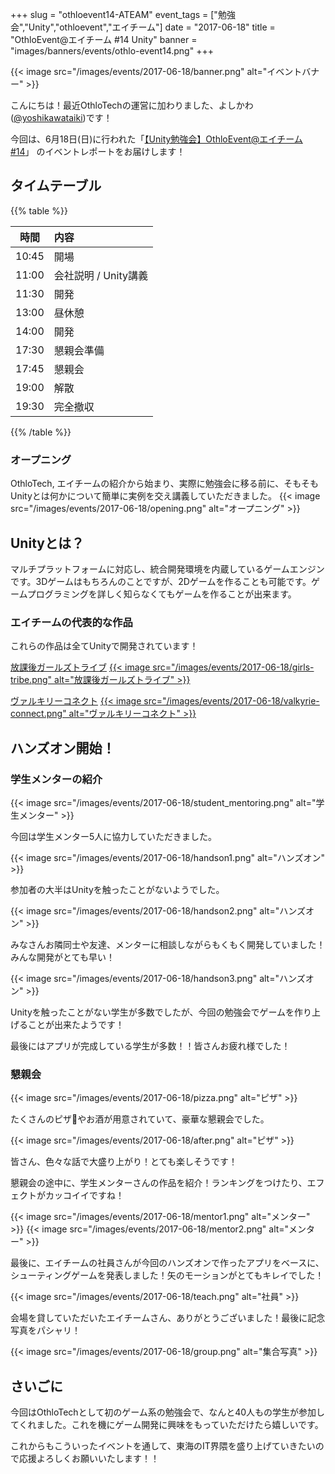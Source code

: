+++
slug = "othloevent14-ATEAM"
event_tags = ["勉強会","Unity","othloevent","エイチーム"]
date = "2017-06-18"
title = "OthloEvent@エイチーム #14 Unity"
banner = "images/banners/events/othlo-event14.png"
+++

{{< image src="/images/events/2017-06-18/banner.png" alt="イベントバナー" >}}

こんにちは！最近OthloTechの運営に加わりました、よしかわ([@yoshikawataiki](https://twitter.com/yoshikawataiki))です！

今回は、6月18日(日)に行われた「[【Unity勉強会】OthloEvent@エイチーム #14](https://othlotech.connpass.com/event/57811/)」
のイベントレポートをお届けします！


## タイムテーブル

{{% table %}}

|時間|内容|
|:-----:|:-----|
|10:45|開場|
|11:00|会社説明 / Unity講義|
|11:30|開発|
|13:00|昼休憩|
|14:00|開発|
|17:30|懇親会準備|
|17:45|懇親会|
|19:00|解散|
|19:30|完全撤収|

{{% /table %}}

### オープニング
OthloTech, エイチームの紹介から始まり、実際に勉強会に移る前に、そもそもUnityとは何かについて簡単に実例を交え講義していただきました。
{{< image src="/images/events/2017-06-18/opening.png" alt="オープニング" >}}  

## Unityとは？
マルチプラットフォームに対応し、統合開発環境を内蔵しているゲームエンジンです。3Dゲームはもちろんのことですが、2Dゲームを作ることも可能です。ゲームプログラミングを詳しく知らなくてもゲームを作ることが出来ます。

### エイチームの代表的な作品
これらの作品は全てUnityで開発されています！

[放課後ガールズトライブ](https://girls-tribe.com/)
<a href="https://girls-tribe.com/">
{{< image src="/images/events/2017-06-18/girls-tribe.png" alt="放課後ガールズトライブ" >}}  
</a>

[ヴァルキリーコネクト](http://app.a-tm.co.jp/valkyrie-connect/)
<a href="http://app.a-tm.co.jp/valkyrie-connect/">
  {{< image src="/images/events/2017-06-18/valkyrie-connect.png" alt="ヴァルキリーコネクト" >}}
</a>  

## ハンズオン開始！

### 学生メンターの紹介
{{< image src="/images/events/2017-06-18/student_mentoring.png" alt="学生メンター" >}}  

今回は学生メンター5人に協力していただきました。

{{< image src="/images/events/2017-06-18/handson1.png" alt="ハンズオン" >}}

参加者の大半はUnityを触ったことがないようでした。

{{< image src="/images/events/2017-06-18/handson2.png" alt="ハンズオン" >}}

みなさんお隣同士や友達、メンターに相談しながらもくもく開発していました！みんな開発がとても早い！

{{< image src="/images/events/2017-06-18/handson3.png" alt="ハンズオン" >}}  

Unityを触ったことがない学生が多数でしたが、今回の勉強会でゲームを作り上げることが出来たようです！

最後にはアプリが完成している学生が多数！！皆さんお疲れ様でした！

### 懇親会
{{< image src="/images/events/2017-06-18/pizza.png" alt="ピザ" >}}

たくさんのピザ🍕やお酒が用意されていて、豪華な懇親会でした。

{{< image src="/images/events/2017-06-18/after.png" alt="ピザ" >}}

皆さん、色々な話で大盛り上がり！とても楽しそうです！

懇親会の途中に、学生メンターさんの作品を紹介！ランキングをつけたり、エフェクトがカッコイイですね！

{{< image src="/images/events/2017-06-18/mentor1.png" alt="メンター" >}}
{{< image src="/images/events/2017-06-18/mentor2.png" alt="メンター" >}}

最後に、エイチームの社員さんが今回のハンズオンで作ったアプリをベースに、シューティングゲームを発表しました！矢のモーションがとてもキレイでした！

{{< image src="/images/events/2017-06-18/teach.png" alt="社員" >}}

会場を貸していただいたエイチームさん、ありがとうございました！最後に記念写真をパシャリ！

{{< image src="/images/events/2017-06-18/group.png" alt="集合写真" >}}

## さいごに

今回はOthloTechとして初のゲーム系の勉強会で、なんと40人もの学生が参加してくれました。これを機にゲーム開発に興味をもっていただけたら嬉しいです。

これからもこういったイベントを通して、東海のIT界隈を盛り上げていきたいので応援よろしくお願いいたします！！
